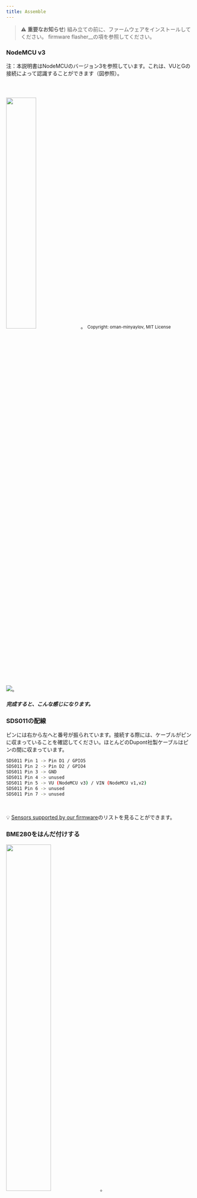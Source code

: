 ```yaml
---
title: Assemble
---
```


> ⚠️ **重要なお知らせ**)
組み立ての前に、ファームウェアをインストールしてください。
firmware flasher__の項を参照してください。

### NodeMCU v3
注：本説明書はNodeMCUのバージョン3を参照しています。これは、VUとGの接続によって認識することができます（図参照）。

<img src="../docs/airrohr/airrohr-wiring-sds011-bme280.jpg" style="width:40%; margin-top:3em" loading="lazy"/>。
<small>Copyright: oman-minyaylov, MIT License</small>


<img src="../docs/airrohr/nodemcu-v3-bme280.jpeg" style="margin-top: 1em" loading="lazy"/>。

##### 完成すると、こんな感じになります。


### SDS011の配線
ピンには右から左へと番号が振られています。接続する際には、ケーブルがピンに収まっていることを確認してください。ほとんどのDupont社製ケーブルはピンの間に収まっています。

```bash
SDS011 Pin 1 -> Pin D1 / GPIO5
SDS011 Pin 2 -> Pin D2 / GPIO4
SDS011 Pin 3 -> GND
SDS011 Pin 4 -> unused
SDS011 Pin 5 -> VU (NodeMCU v3) / VIN (NodeMCU v1,v2)
SDS011 Pin 6 -> unused
SDS011 Pin 7 -> unused
```

<br>

💡 [Sensors supported by our firmware](https://github.com/opendata-stuttgart/sensors-software/blob/master/airrohr-firmware/Readme.md)のリストを見ることができます。


### BME280をはんだ付けする
<img src="../docs/airrohr/solder-a-bme-280.jpeg" style="width:49%; padding-right: 0.5em" class="items-center" loading="lazy"/>。
<img src="../docs/airrohr/solder-bme-280.jpeg" style="width:49%;" loading="lazy"/>。

ピンヘッダをBME280基板に接続します。裏側からハンダ付けします。ピンとピンの間の隙間は非常に小さいので、我慢して慎重に作業してください。 

はんだごての先をピンに当て、少し温めてから、軽くはんだを塗るのがコツです。 


### BME280の配線
ピンには左から右へと番号が振られています。
````bash
VIN→ピン3V3(3.3V)
GND→GND/G
SDA -> D3ピン
SCL -> D4ピン
```

### すべてを結びつける

##### NodeMCU と SDS011 を結びつける
<img src="../docs/airrohr/tie-air-quality-sensor-together.jpeg" loading="lazy"/>。
NodeMCU(ESP8266)とSDS011センサーをケーブルタイで繋ぎ、Wifiアンテナがセンサーから離れるようにする

##### フレキシブルチューブを接続
<img src="../docs/airrohr/sds011-with-tube.jpeg" style="width:49%; padding-right: 0.5em" loading="lazy"/>。
<img src="../docs/airrohr/bme280-tied-to-tube.jpeg" style="width:49%;" loading="lazy"/>。

* SDS011センサーにフレキシブルチューブを接続します。
* 別のケーブルタイを使用して、BME280温度センサーをチューブに取り付ける
* USBケーブルをチューブに通します。SDS011を、NodeMCUが上向き、ファンが下向きになるように取り付ける
 
##### センサーをパイプに押し込む
* センサーをパイプに押し込む
* USBケーブル、フレキシブルチューブ、BME280はチューブの端から見えるようにしてください。
* もう一方のパイプを最初のパイプの上に押し込みます。

<img src=".../docs/airrohr/sds011-jammed-into-tube.jpeg" loading="lazy"/>。

##### 仕上がり
* 温度センサーがパイプの端にくるように、フレキシブルチューブに配置します。
* パイプの端にあるフレキシブルチューブを切り取ります。
* オプション：チューブのオープンエンドを細かいメッシュで覆うことができます。これで、空気は循環し、虫は外に出られなくなります。
 
<img src=".../docs/airrohr/position-bme280.jpeg" loading="lazy"/>。

### 置き場所 
理想的な場所は、道路から1.5～3.5メートルの高さで、風通しの良い場所です。しかし、すべての人がこのようにできるわけではないので、登録時に地上からの高さや道路との位置関係などの情報を求めています。

